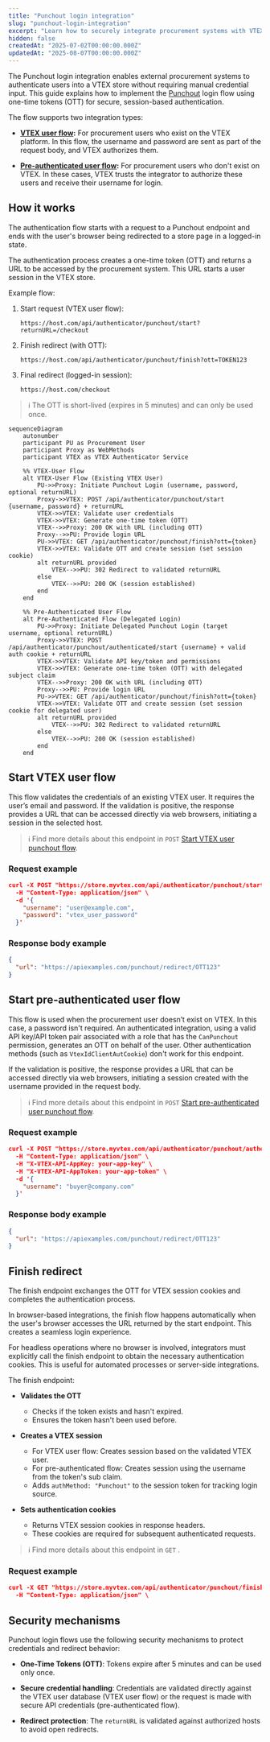 ```yaml
---
title: "Punchout login integration"
slug: "punchout-login-integration"
excerpt: "Learn how to securely integrate procurement systems with VTEX stores using Punchout login flows, supporting both browser-based and headless operations."
hidden: false
createdAt: "2025-07-02T00:00:00.000Z"
updatedAt: "2025-08-07T00:00:00.000Z"
---
```


The Punchout login integration enables external procurement systems to authenticate users into a VTEX store without requiring manual credential input. This guide explains how to implement the [Punchout](https://developers.vtex.com/docs/guides/punchout) login flow using one-time tokens (OTT) for secure, session-based authentication.

The flow supports two integration types:

* **[VTEX user flow](#start-vtex-user-flow):** For procurement users who exist on the VTEX platform. In this flow, the username and password are sent as part of the request body, and VTEX authorizes them.

* **[Pre-authenticated user flow](#start-pre-authenticated-user-flow):** For procurement users who don't exist on VTEX. In these cases, VTEX trusts the integrator to authorize these users and receive their username for login.

## How it works

The authentication flow starts with a request to a Punchout endpoint and ends with the user's browser being redirected to a store page in a logged-in state.

The authentication process creates a one-time token (OTT) and returns a URL to be accessed by the procurement system. This URL starts a user session in the VTEX store.

Example flow:

1. Start request (VTEX user flow):

   ```
   https://host.com/api/authenticator/punchout/start?returnURL=/checkout
   ```

2. Finish redirect (with OTT):

   ```
   https://host.com/api/authenticator/punchout/finish?ott=TOKEN123
   ```

3. Final redirect (logged-in session):
   ```
   https://host.com/checkout
   ```

>ℹ️ The OTT is short-lived (expires in 5 minutes) and can only be used once.

```mermaid
sequenceDiagram
    autonumber
    participant PU as Procurement User
    participant Proxy as WebMethods
    participant VTEX as VTEX Authenticator Service

    %% VTEX-User Flow
    alt VTEX-User Flow (Existing VTEX User)
        PU->>Proxy: Initiate Punchout Login (username, password, optional returnURL)
        Proxy->>VTEX: POST /api/authenticator/punchout/start {username, password} + returnURL
        VTEX->>VTEX: Validate user credentials
        VTEX->>VTEX: Generate one-time token (OTT)
        VTEX-->>Proxy: 200 OK with URL (including OTT)
        Proxy-->>PU: Provide login URL
        PU->>VTEX: GET /api/authenticator/punchout/finish?ott={token}
        VTEX->>VTEX: Validate OTT and create session (set session cookie)
        alt returnURL provided
            VTEX-->>PU: 302 Redirect to validated returnURL
        else
            VTEX-->>PU: 200 OK (session established)
        end
    end

    %% Pre-Authenticated User Flow
    alt Pre-Authenticated Flow (Delegated Login)
        PU->>Proxy: Initiate Delegated Punchout Login (target username, optional returnURL)
        Proxy->>VTEX: POST /api/authenticator/punchout/authenticated/start {username} + valid auth cookie + returnURL
        VTEX->>VTEX: Validate API key/token and permissions
        VTEX->>VTEX: Generate one-time token (OTT) with delegated subject claim
        VTEX-->>Proxy: 200 OK with URL (including OTT)
        Proxy-->>PU: Provide login URL
        PU->>VTEX: GET /api/authenticator/punchout/finish?ott={token}
        VTEX->>VTEX: Validate OTT and create session (set session cookie for delegated user)
        alt returnURL provided
            VTEX-->>PU: 302 Redirect to validated returnURL
        else
            VTEX-->>PU: 200 OK (session established)
        end
    end
```

## Start VTEX user flow

This flow validates the credentials of an existing VTEX user. It requires the user’s email and password. If the validation is positive, the response provides a URL that can be accessed directly via web browsers, initiating a session in the selected host.

>ℹ️ Find more details about this endpoint in `POST` [Start VTEX user punchout flow](https://developers.vtex.com/docs/api-reference/punchout-api#post-/api/authenticator/punchout/start).

### Request example

```json
curl -X POST "https://store.myvtex.com/api/authenticator/punchout/start?returnURL=/checkout" \
  -H "Content-Type: application/json" \
  -d '{
    "username": "user@example.com",
    "password": "vtex_user_password"
  }'
```

### Response body example

```json
{
  "url": "https://apiexamples.com/punchout/redirect/OTT123"
}
```

## Start pre-authenticated user flow

This flow is used when the procurement user doesn’t exist on VTEX. In this case, a password isn't required. An authenticated integration, using a valid API key/API token pair associated with a role that has the `CanPunchout` permission, generates an OTT on behalf of the user.  Other authentication methods (such as `VtexIdClientAutCookie`) don't work for this endpoint.

If the validation is positive, the response provides a URL that can be accessed directly via web browsers, initiating a session created with the username provided in the request body.

>ℹ️ Find more details about this endpoint in `POST` [Start pre-authenticated user punchout flow](https://developers.vtex.com/docs/api-reference/punchout-api#post-/api/authenticator/punchout/authenticated/start).

### Request example

```json
curl -X POST "https://store.myvtex.com/api/authenticator/punchout/authenticated/start?returnURL=/checkout" \
  -H "Content-Type: application/json" \
  -H "X-VTEX-API-AppKey: your-app-key" \
  -H "X-VTEX-API-AppToken: your-app-token" \
  -d '{
    "username": "buyer@company.com"
  }'
```

### Response body example

```json
{
  "url": "https://apiexamples.com/punchout/redirect/OTT123"
}
```

## Finish redirect

The finish endpoint exchanges the OTT for VTEX session cookies and completes the authentication process.

In browser-based integrations, the finish flow happens automatically when the user's browser accesses the URL returned by the start endpoint. This creates a seamless login experience.

For headless operations where no browser is involved, integrators must explicitly call the finish endpoint to obtain the necessary authentication cookies. This is useful for automated processes or server-side integrations.

The finish endpoint:

- **Validates the OTT**
   - Checks if the token exists and hasn't expired.
   - Ensures the token hasn't been used before.

- **Creates a VTEX session**
   - For VTEX user flow: Creates session based on the validated VTEX user.
   - For pre-authenticated flow: Creates session using the username from the token's sub claim.
   - Adds `authMethod: "Punchout"` to the session token for tracking login source.

- **Sets authentication cookies**
   - Returns VTEX session cookies in response headers.
   - These cookies are required for subsequent authenticated requests.

>ℹ️ Find more details about this endpoint in `GET` [](https://developers.vtex.com/docs/api-reference/punchout-api#get-/api/authenticator/punchout/finish).

### Request example

```json
curl -X GET "https://store.myvtex.com/api/authenticator/punchout/finish?ott={one_time_token}" \
  -H "Content-Type: application/json" \
```

## Security mechanisms

Punchout login flows use the following security mechanisms to protect credentials and redirect behavior:

* **One-Time Tokens (OTT)**: Tokens expire after 5 minutes and can be used only once.

* **Secure credential handling**: Credentials are validated directly against the VTEX user database (VTEX user flow) or the request is made with secure API credentials (pre-authenticated flow).

* **Redirect protection**: The `returnURL` is validated against authorized hosts to avoid open redirects.
